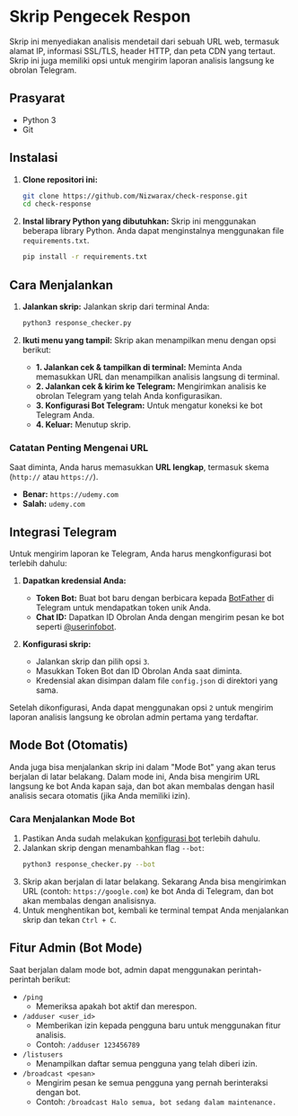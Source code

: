 # Skrip Pengecek Respon

Skrip ini menyediakan analisis mendetail dari sebuah URL web, termasuk alamat IP, informasi SSL/TLS, header HTTP, dan peta CDN yang tertaut. Skrip ini juga memiliki opsi untuk mengirim laporan analisis langsung ke obrolan Telegram.

## Prasyarat

- Python 3
- Git

## Instalasi

1.  **Clone repositori ini:**
    ```bash
    git clone https://github.com/Nizwarax/check-response.git
    cd check-response
    ```
    
2.  **Instal library Python yang dibutuhkan:**
    Skrip ini menggunakan beberapa library Python. Anda dapat menginstalnya menggunakan file `requirements.txt`.
    ```bash
    pip install -r requirements.txt
    ```

## Cara Menjalankan

1.  **Jalankan skrip:**
    Jalankan skrip dari terminal Anda:
    ```bash
    python3 response_checker.py
    ```

2.  **Ikuti menu yang tampil:**
    Skrip akan menampilkan menu dengan opsi berikut:
    - **1. Jalankan cek & tampilkan di terminal:** Meminta Anda memasukkan URL dan menampilkan analisis langsung di terminal.
    - **2. Jalankan cek & kirim ke Telegram:** Mengirimkan analisis ke obrolan Telegram yang telah Anda konfigurasikan.
    - **3. Konfigurasi Bot Telegram:** Untuk mengatur koneksi ke bot Telegram Anda.
    - **4. Keluar:** Menutup skrip.

### Catatan Penting Mengenai URL

Saat diminta, Anda harus memasukkan **URL lengkap**, termasuk skema (`http://` atau `https://`).

-   **Benar:** `https://udemy.com`
-   **Salah:** `udemy.com`

## Integrasi Telegram

Untuk mengirim laporan ke Telegram, Anda harus mengkonfigurasi bot terlebih dahulu:

1.  **Dapatkan kredensial Anda:**
    -   **Token Bot:** Buat bot baru dengan berbicara kepada [BotFather](https://t.me/botfather) di Telegram untuk mendapatkan token unik Anda.
    -   **Chat ID:** Dapatkan ID Obrolan Anda dengan mengirim pesan ke bot seperti [@userinfobot](https://t.me/userinfobot).

2.  **Konfigurasi skrip:**
    -   Jalankan skrip dan pilih opsi `3`.
    -   Masukkan Token Bot dan ID Obrolan Anda saat diminta.
    -   Kredensial akan disimpan dalam file `config.json` di direktori yang sama.

Setelah dikonfigurasi, Anda dapat menggunakan opsi `2` untuk mengirim laporan analisis langsung ke obrolan admin pertama yang terdaftar.

## Mode Bot (Otomatis)

Anda juga bisa menjalankan skrip ini dalam "Mode Bot" yang akan terus berjalan di latar belakang. Dalam mode ini, Anda bisa mengirim URL langsung ke bot Anda kapan saja, dan bot akan membalas dengan hasil analisis secara otomatis (jika Anda memiliki izin).

### Cara Menjalankan Mode Bot

1.  Pastikan Anda sudah melakukan [konfigurasi bot](#integrasi-telegram) terlebih dahulu.
2.  Jalankan skrip dengan menambahkan flag `--bot`:
    ```bash
    python3 response_checker.py --bot
    ```
3.  Skrip akan berjalan di latar belakang. Sekarang Anda bisa mengirimkan URL (contoh: `https://google.com`) ke bot Anda di Telegram, dan bot akan membalas dengan analisisnya.
4.  Untuk menghentikan bot, kembali ke terminal tempat Anda menjalankan skrip dan tekan `Ctrl + C`.

## Fitur Admin (Bot Mode)

Saat berjalan dalam mode bot, admin dapat menggunakan perintah-perintah berikut:

-   `/ping`
    -   Memeriksa apakah bot aktif dan merespon.
-   `/adduser <user_id>`
    -   Memberikan izin kepada pengguna baru untuk menggunakan fitur analisis.
    -   Contoh: `/adduser 123456789`
-   `/listusers`
    -   Menampilkan daftar semua pengguna yang telah diberi izin.
-   `/broadcast <pesan>`
    -   Mengirim pesan ke semua pengguna yang pernah berinteraksi dengan bot.
    -   Contoh: `/broadcast Halo semua, bot sedang dalam maintenance.`
